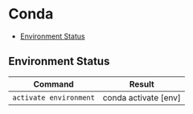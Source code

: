 # Conda  

- [Environment Status](#environmnet-status) 

## Environment Status  
| Command                                   | Result                                                                        |
|-------------------------------------------|-------------------------------------------------------------------------------|
| `activate environment`                    | conda activate [env]                                                          |
